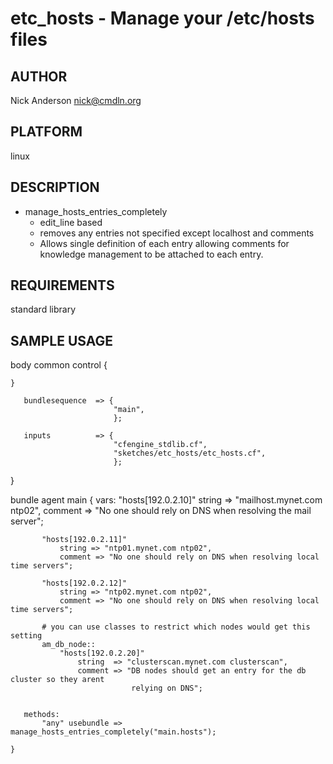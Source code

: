 # etc_hosts - Manage your /etc/hosts files
## AUTHOR
Nick Anderson <nick@cmdln.org>

## PLATFORM
linux

## DESCRIPTION
* manage_hosts_entries_completely
    - edit_line based
    - removes any entries not specified except localhost and comments
    - Allows single definition of each entry allowing comments for 
      knowledge management to be attached to each entry.


## REQUIREMENTS
standard library

## SAMPLE USAGE
   body common control {

    }

       bundlesequence  => {
                           "main",
                           };

       inputs          => {
                           "cfengine_stdlib.cf",
                           "sketches/etc_hosts/etc_hosts.cf",
                           };
   }

   bundle agent main {
       vars:
           "hosts[192.0.2.10]"
               string  => "mailhost.mynet.com ntp02",
               comment => "No one should rely on DNS when resolving the mail server";

           "hosts[192.0.2.11]"
               string => "ntp01.mynet.com ntp02",
               comment => "No one should rely on DNS when resolving local time servers";

           "hosts[192.0.2.12]"
               string => "ntp02.mynet.com ntp02",
               comment => "No one should rely on DNS when resolving local time servers";

           # you can use classes to restrict which nodes would get this setting
           am_db_node::
               "hosts[192.0.2.20]"
                   string  => "clusterscan.mynet.com clusterscan",
                   comment => "DB nodes should get an entry for the db cluster so they arent
                               relying on DNS";


       methods:
           "any" usebundle => manage_hosts_entries_completely("main.hosts");

    }


